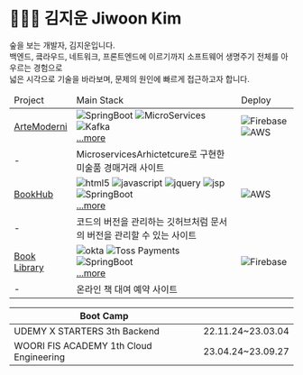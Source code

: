 # 🧑🏻‍🚀 김지운 Jiwoon Kim

숲을 보는 개발자, 김지운입니다.  
백엔드, 킄라우드, 네트워크, 프론트엔드에 이르기까지 소프트웨어 생명주기 전체를 아우르는 경험으로  
넓은 시각으로 기술을 바라보며, 문제의 원인에 빠르게 접근하고자 합니다.

<table>
<thead>
<tr>
<td>Project</td>
<td>Main Stack</td>
<td>Deploy</td>
</tr>
</thead>
<tbody>
<!-- Project 1 -->
<tr>
<td><a href="https://github.com/wooriFisa-Final-Project-F4">ArteModerni</a></td>
<td>
<img src="https://img.shields.io/badge/-Springboot-6DB33F?logo=Springboot&logoColor=white" alt="SpringBoot" />
<img src="https://img.shields.io/badge/-MicroServicesArchitecture with SpringCloud-6DB33F" alt="MicroServices" />
<img src="https://img.shields.io/badge/-Confluent%20Kafka-231F20?logo=apache-kafka&logoColor=white" alt="Kafka" />
<br><a href="https://github.com/wooriFisa-Final-Project-F4">...more</a>
</td>
<td>
<img src="https://img.shields.io/badge/-Firebase-FFCA28?logo=firebase&logoColor=white" alt="Firebase" />
<img src="https://img.shields.io/badge/-AWS-232F3E?logo=amazonaws&logoColor=white" alt="AWS" />
</td>
</tr>
<tr>
<td>-</td>
<td>
MicroservicesArhictetcure로 구현한 미술품 경매거래 사이트</td>
<td></td>
</tr>
<!-- Project 2 -->
<tr>
<td><a href="https://github.com/udemy-final-team2/Book-Hub-Project">BookHub</a></td>
<td>
<img src="https://img.shields.io/badge/-HTML-E34F26?logo=html5&logoColor=white" alt="html5"/>
<img src="https://img.shields.io/badge/-javascript-F7DF1E?logo=javascript&logoColor=white" alt="javascript" />
<img src="https://img.shields.io/badge/-jQuery-0769AD?logo=jquery&logoColor=white" alt="jquery" />
<img src="https://img.shields.io/badge/-JSP-6DB33F" alt="jsp" />
<img src="https://img.shields.io/badge/-Springboot-6DB33F?logo=Springboot&logoColor=white" alt="SpringBoot" /><br><a href="https://github.com/udemy-final-team2/Book-Hub-Project">...more</a>
</td>
<td>
<img src="https://img.shields.io/badge/-AWS-232F3E?logo=amazonaws&logoColor=white" alt="AWS" />
</td>
</tr>
<tr>
<td>-</td>
<td>
코드의 버전을 관리하는 깃허브처럼 문서의 버전을 관리할 수 있는 사이트</td>
<td></td>
</tr>
<!-- Project 3 -->
<tr>
<td><a href="https://github.com/Jimoou/BookLibrarySite-Backend">Book Library</a></td>
<td>
<img src="https://img.shields.io/badge/-Okta-0769AD?logo=okta&logoColor=white" alt="okta" />
<img src="https://img.shields.io/badge/-Toss Payments-004088" alt="Toss Payments" />
<img src="https://img.shields.io/badge/-Springboot-6DB33F?logo=Springboot&logoColor=white" alt="SpringBoot" />
<br><a href="https://github.com/Jimoou/BookLibrarySite-Backend">...more</a>
</td>
<td>
<img src="https://img.shields.io/badge/-Firebase-FFCA28?logo=firebase&logoColor=white" alt="Firebase" />
</td>
</tr>
<tr>
<td>-</td>
<td>
온라인 책 대여 예약 사이트</td>
<td></td>
</tr>
<!-- <tr>
<td>Mini Project</td>
<td>Main Stack</td>
<td>Deploy</td>
</tr>
Mini project 1 -->
</tbody>
</table>

| Boot Camp                               |                   |
| --------------------------------------- | ----------------- |
| UDEMY X STARTERS 3th Backend            | 22.11.24~23.03.04 |
| WOORI FIS ACADEMY 1th Cloud Engineering | 23.04.24~23.09.27 |
